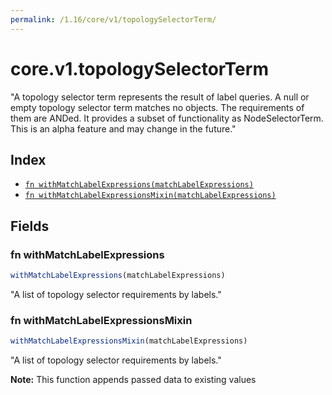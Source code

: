 ```yaml
---
permalink: /1.16/core/v1/topologySelectorTerm/
---
```


# core.v1.topologySelectorTerm

"A topology selector term represents the result of label queries. A null or empty topology selector term matches no objects. The requirements of them are ANDed. It provides a subset of functionality as NodeSelectorTerm. This is an alpha feature and may change in the future."

## Index

* [`fn withMatchLabelExpressions(matchLabelExpressions)`](#fn-withmatchlabelexpressions)
* [`fn withMatchLabelExpressionsMixin(matchLabelExpressions)`](#fn-withmatchlabelexpressionsmixin)

## Fields

### fn withMatchLabelExpressions

```ts
withMatchLabelExpressions(matchLabelExpressions)
```

"A list of topology selector requirements by labels."

### fn withMatchLabelExpressionsMixin

```ts
withMatchLabelExpressionsMixin(matchLabelExpressions)
```

"A list of topology selector requirements by labels."

**Note:** This function appends passed data to existing values
